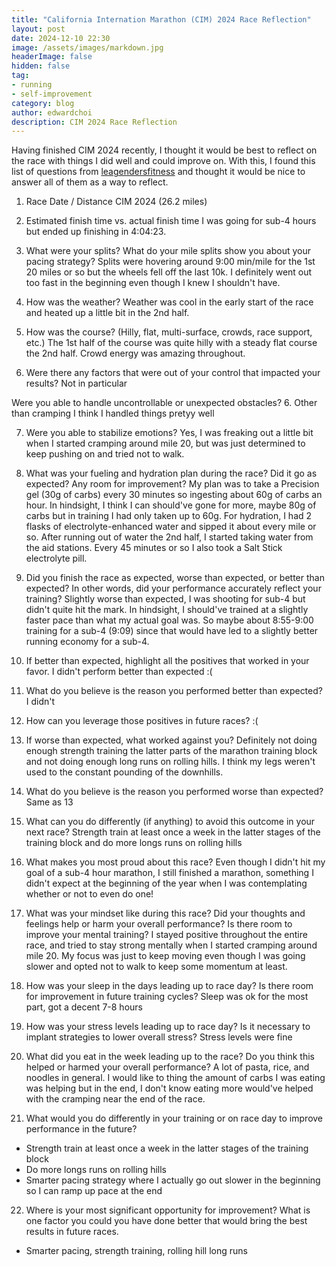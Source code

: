 ```yaml
---
title: "California Internation Marathon (CIM) 2024 Race Reflection"
layout: post
date: 2024-12-10 22:30
image: /assets/images/markdown.jpg
headerImage: false
hidden: false
tag:
- running
- self-improvement
category: blog
author: edwardchoi
description: CIM 2024 Race Reflection
---
```

Having finished CIM 2024 recently, I thought it would be best to reflect on the race with things I did well and could improve on. With this, I found this list of questions from [leagendersfitness](https://www.leagendersfitness.com/news/post-race-reflections-and-performance-analysis) and thought it would be nice to answer all of them as a way to reflect.

1. Race Date / Distance
CIM 2024 (26.2 miles)

2. Estimated finish time vs. actual finish time
I was going for sub-4 hours but ended up finishing in 4:04:23.

3. What were your splits? What do your mile splits show you about your pacing strategy?
Splits were hovering around 9:00 min/mile for the 1st 20 miles or so but the wheels fell off the last 10k. I definitely went out too fast in the beginning even though I knew I shouldn't have.

4. How was the weather?
Weather was cool in the early start of the race and heated up a little bit in the 2nd half.

5. How was the course? (Hilly, flat, multi-surface, crowds, race support, etc.)
The 1st half of the course was quite hilly with a steady flat course the 2nd half. Crowd energy was amazing throughout.

5. Were there any factors that were out of your control that impacted your results?
Not in particular

Were you able to handle uncontrollable or unexpected obstacles?
6. Other than cramping I think I handled things pretyy well

7. Were you able to stabilize emotions? 
Yes, I was freaking out a little bit when I started cramping around mile 20, but was just determined to keep pushing on and tried not to walk.

8. What was your fueling and hydration plan during the race? Did it go as expected? Any room for improvement? 
My plan was to take a Precision gel (30g of carbs) every 30 minutes so ingesting about 60g of carbs an hour. In hindsight, I think I can should've gone for more, maybe 80g of carbs but in training I had only taken up to 60g. For hydration, I had 2 flasks of electrolyte-enhanced water and sipped it about every mile or so. After running out of water the 2nd half, I started taking water from the aid stations. Every 45 minutes or so I also took a Salt Stick electrolyte pill.

9. Did you finish the race as expected, worse than expected, or better than expected? In other words, did your performance accurately reflect your training?
Slightly worse than expected, I was shooting for sub-4 but didn't quite hit the mark. In hindsight, I should've trained at a slightly faster pace than what my actual goal was. So maybe about 8:55-9:00 training for a sub-4 (9:09) since that would have led to a slightly better running economy for a sub-4.

10. If better than expected, highlight all the positives that worked in your favor. 
I didn't perform better than expected :(

11. What do you believe is the reason you performed better than expected?
I didn't

12. How can you leverage those positives in future races? 
:(

13. If worse than expected, what worked against you?
Definitely not doing enough strength training the latter parts of the marathon training block and not doing enough long runs on rolling hills. I think my legs weren't used to the constant pounding of the downhills.

14. What do you believe is the reason you performed worse than expected?
Same as 13

15. What can you do differently (if anything) to avoid this outcome in your next race? 
Strength train at least once a week in the latter stages of the training block and do more longs runs on rolling hills

16. What makes you most proud about this race?
Even though I didn't hit my goal of a sub-4 hour marathon, I still finished a marathon, something I didn't expect at the beginning of the year when I was contemplating whether or not to even do one!

17. What was your mindset like during this race? Did your thoughts and feelings help or harm your overall performance?  Is there room to improve your mental training? 
I stayed positive throughout the entire race, and tried to stay strong mentally when I started cramping around mile 20. My focus was just to keep moving even though I was going slower and opted not to walk to keep some momentum at least.

18. How was your sleep in the days leading up to race day? Is there room for improvement in future training cycles?
Sleep was ok for the most part, got a decent 7-8 hours

19. How was your stress levels leading up to race day? Is it necessary to implant strategies to lower overall stress? 
Stress levels were fine

20. What did you eat in the week leading up to the race? Do you think this helped or harmed your overall performance? 
A lot of pasta, rice, and noodles in general. I would like to thing the amount of carbs I was eating was helping but in the end, I don't know eating more would've helped with the cramping near the end of the race.

21. What would you do differently in your training or on race day to improve performance in the future? 
- Strength train at least once a week in the latter stages of the training block
- Do more longs runs on rolling hills
- Smarter pacing strategy where I actually go out slower in the beginning so I can ramp up pace at the end

22. Where is your most significant opportunity for improvement? What is one factor you could you have done better that would bring the best results in future races.
- Smarter pacing, strength training, rolling hill long runs